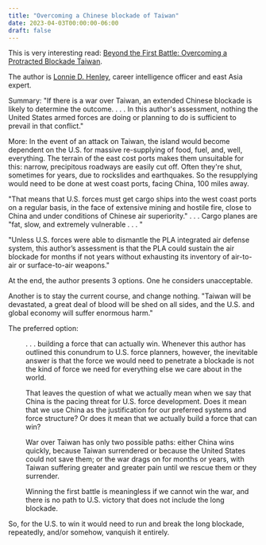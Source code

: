 ```yaml
---
title: "Overcoming a Chinese blockade of Taiwan"
date: 2023-04-03T00:00:00-06:00
draft: false
---
```


This is very interesting read: <a href="/beyond-the-first-battle.pdf">Beyond the First Battle: Overcoming a Protracted Blockade Taiwan</a>.

The author is <a href="https://www.uscc.gov/sites/default/files/2021-02/Lonnie_Henley_bio.pdf" target="blank">Lonnie D. Henley</a>, career intelligence officer and east Asia expert.

Summary: "If there is a war over Taiwan, an extended Chinese blockade is likely to determine the outcome. . . . In this author's assessment, nothing the United States armed forces are doing or planning to do is sufficient to prevail in that conflict."

More: In the event of an attack on Taiwan, the island would become dependent on the U.S. for massive re-supplying of food, fuel, and, well, everything. The terrain of the east cost ports makes them unsuitable for this: narrow, precipitous roadways are easily cut off. Often they're shut, sometimes for years, due to rockslides and earthquakes. So the resupplying would need to be done at west coast ports, facing China, 100 miles away.

"That means that U.S. forces must get cargo ships into the west coast ports on a regular basis, in the face of extensive mining and hostile fire, close to China and under conditions of Chinese air superiority."  . . . Cargo planes are "fat, slow, and extremely vulnerable . . . " 

"Unless U.S. forces were able to dismantle the PLA integrated air defense system, this author’s assessment is that the PLA could sustain the air blockade for months if not years without exhausting its inventory of air-to-air or surface-to-air weapons."

At the end, the author presents 3 options. One he considers unacceptable. 

Another is to stay the current course, and change nothing. "Taiwan will be devastated, a great deal of blood will be shed on all sides, and the U.S. and global economy will suffer enormous harm."

The preferred option: 
<div style="padding-left: 2.5em;"><p>. . . building a force that can actually win. Whenever this author has outlined this conundrum to U.S. force planners, however, the inevitable answer is that the force we would need to penetrate a blockade is not the kind of force we need for everything else we care about in the world.</p></div>

<div style="padding-left: 2.5em;"><p>That leaves the question of what we actually mean when we say that China is the pacing threat for U.S. force development. Does it mean that we use China as the justification for our preferred systems and force structure? Or does it mean that we actually build a force that can win?</p></div>

<div style="padding-left: 2.5em;"><p>War over Taiwan has only two possible paths: either China wins quickly, because Taiwan surrendered or because the United States could not save them; or the war drags on for months or
  years, with Taiwan suffering greater and greater pain until we rescue them or they surrender.</p></div>

<div style="padding-left: 2.5em;"><p>Winning the first battle is meaningless if we cannot win the war, and there is no path to U.S. victory that does not include the long blockade.</p></div>

So, for the U.S. to win it would need to run and break the long blockade, repeatedly, and/or somehow, vanquish it entirely.


